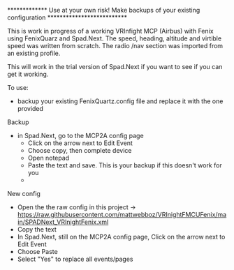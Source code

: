 ************* Use at your own risk!   Make backups of your existing configuration   **************************

This is work in progress of a working VRInfight MCP (Airbus) with Fenix using FenixQuarz and Spad.Next.    The speed, heading, altitude and virtible speed was written from scratch.   The radio /nav section was imported from an existing profile.

This will work in the trial version of Spad.Next if you want to see if you can get it working.


To use:
- backup your existing FenixQuartz.config file and replace it with the one provided

Backup
- in Spad.Next, go to the MCP2A config page
  -   Click on the arrow next to Edit Event
  -   Choose copy, then complete device
  -   Open notepad
  -   Paste the text and save.    This is your backup if this doesn't work for you
  -  

New config
  -   Open the the raw config in this project -> https://raw.githubusercontent.com/mattwebboz/VRInightFMCUFenix/main/SPADNext_VRInightFenix.xml
  -   Copy the text
  -   In Spad.Next, still on the MCP2A config page, Click on the arrow next to Edit Event
  -   Choose Paste
  -   Select "Yes" to replace all events/pages
